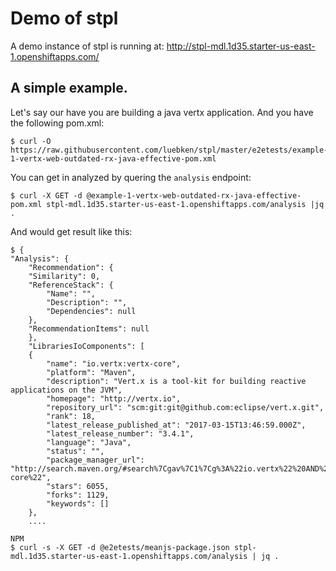 # Demo of stpl

A demo instance of stpl is running at: http://stpl-mdl.1d35.starter-us-east-1.openshiftapps.com/

## A simple example.

Let's say our have you are building a java vertx application. And you have the following pom.xml:

    $ curl -O https://raw.githubusercontent.com/luebken/stpl/master/e2etests/example-1-vertx-web-outdated-rx-java-effective-pom.xml
You can get in analyzed by quering the `analysis` endpoint:

    $ curl -X GET -d @example-1-vertx-web-outdated-rx-java-effective-pom.xml stpl-mdl.1d35.starter-us-east-1.openshiftapps.com/analysis |jq .

And would get result like this:
    
    $ {
    "Analysis": {
        "Recommendation": {
        "Similarity": 0,
        "ReferenceStack": {
            "Name": "",
            "Description": "",
            "Dependencies": null
        },
        "RecommendationItems": null
        },
        "LibrariesIoComponents": [
        {
            "name": "io.vertx:vertx-core",
            "platform": "Maven",
            "description": "Vert.x is a tool-kit for building reactive applications on the JVM",
            "homepage": "http://vertx.io",
            "repository_url": "scm:git:git@github.com:eclipse/vert.x.git",
            "rank": 18,
            "latest_release_published_at": "2017-03-15T13:46:59.000Z",
            "latest_release_number": "3.4.1",
            "language": "Java",
            "status": "",
            "package_manager_url": "http://search.maven.org/#search%7Cgav%7C1%7Cg%3A%22io.vertx%22%20AND%20a%3A%22vertx-core%22",
            "stars": 6055,
            "forks": 1129,
            "keywords": []
        },
        ....

    NPM    
    $ curl -s -X GET -d @e2etests/meanjs-package.json stpl-mdl.1d35.starter-us-east-1.openshiftapps.com/analysis | jq .

